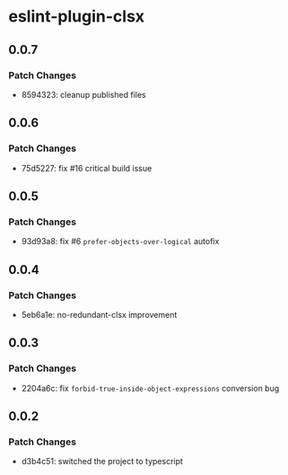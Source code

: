# eslint-plugin-clsx

## 0.0.7

### Patch Changes

-   8594323: cleanup published files

## 0.0.6

### Patch Changes

-   75d5227: fix #16 critical build issue

## 0.0.5

### Patch Changes

-   93d93a8: fix #6 `prefer-objects-over-logical` autofix

## 0.0.4

### Patch Changes

-   5eb6a1e: no-redundant-clsx improvement

## 0.0.3

### Patch Changes

-   2204a6c: fix `forbid-true-inside-object-expressions` conversion bug

## 0.0.2

### Patch Changes

-   d3b4c51: switched the project to typescript
